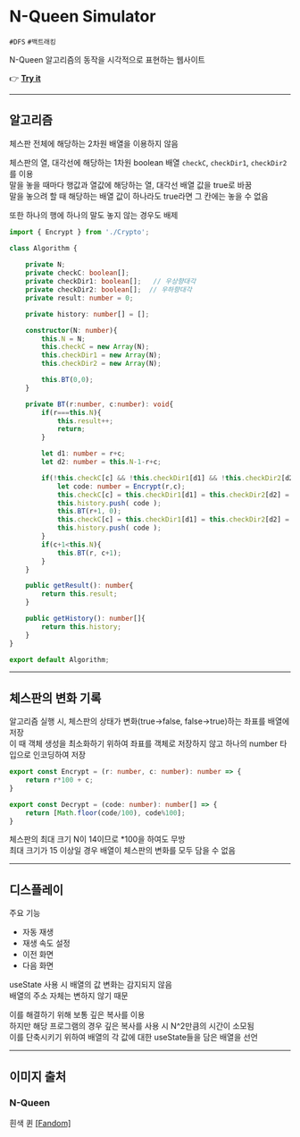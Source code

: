 # N-Queen Simulator
`#DFS` `#백트래킹`  

N-Queen 알고리즘의 동작을 시각적으로 표현하는 웹사이트  

👉 [**Try it**](https://sj70.github.io/N-Queen_Simulator/)  

___
## 알고리즘

체스판 전체에 해당하는 2차원 배열을 이용하지 않음    

체스판의 열, 대각선에 해당하는 1차원 boolean 배열 `checkC`, `checkDir1`, `checkDir2` 를 이용   
말을 놓을 때마다 행값과 열값에 해당하는 열, 대각선 배열 값을 true로 바꿈  
말을 놓으려 할 때 해당하는 배열 값이 하나라도 true라면 그 칸에는 놓을 수 없음  

또한 하나의 행에 하나의 말도 놓지 않는 경우도 배제  

```ts
import { Encrypt } from './Crypto';

class Algorithm {
    
    private N;
    private checkC: boolean[];
    private checkDir1: boolean[];   // 우상향대각
    private checkDir2: boolean[];  // 우하향대각
    private result: number = 0;

    private history: number[] = [];

    constructor(N: number){
        this.N = N;
        this.checkC = new Array(N);
        this.checkDir1 = new Array(N);
        this.checkDir2 = new Array(N);

        this.BT(0,0);
    }

    private BT(r:number, c:number): void{
        if(r===this.N){
            this.result++;
            return;
        }

        let d1: number = r+c;
        let d2: number = this.N-1-r+c;

        if(!this.checkC[c] && !this.checkDir1[d1] && !this.checkDir2[d2]){
            let code: number = Encrypt(r,c);
            this.checkC[c] = this.checkDir1[d1] = this.checkDir2[d2] = true;
            this.history.push( code );
            this.BT(r+1, 0);
            this.checkC[c] = this.checkDir1[d1] = this.checkDir2[d2] = false;
            this.history.push( code );
        }
        if(c+1<this.N){
            this.BT(r, c+1);
        }
    }

    public getResult(): number{
        return this.result;
    }

    public getHistory(): number[]{
        return this.history;
    }
}

export default Algorithm;
```

___
## 체스판의 변화 기록
알고리즘 실행 시, 체스판의 상태가 변화(true->false, false->true)하는 좌표를 배열에 저장  
이 때 객체 생성을 최소화하기 위하여 좌표를 객체로 저장하지 않고 하나의 number 타입으로 인코딩하여 저장  

```ts
export const Encrypt = (r: number, c: number): number => {
    return r*100 + c;
}

export const Decrypt = (code: number): number[] => {
    return [Math.floor(code/100), code%100];
}
``` 

체스판의 최대 크기 N이 14이므로 *100을 하여도 무방  
최대 크기가 15 이상일 경우 배열이 체스판의 변화를 모두 담을 수 없음  

___
## 디스플레이

주요 기능
- 자동 재생
- 재생 속도 설정
- 이전 화면
- 다음 화면

useState 사용 시 배열의 값 변화는 감지되지 않음  
배열의 주소 자체는 변하지 않기 때문  

이를 해결하기 위해 보통 깊은 복사를 이용  
하지만 해당 프로그램의 경우 깊은 복사를 사용 시 N^2만큼의 시간이 소모됨  
이를 단축시키기 위하여 배열의 각 값에 대한 useState들을 담은 배열을 선언  

___
## 이미지 출처

### N-Queen

흰색 퀸 [[Fandom]](https://chess.fandom.com/wiki/Queen)
